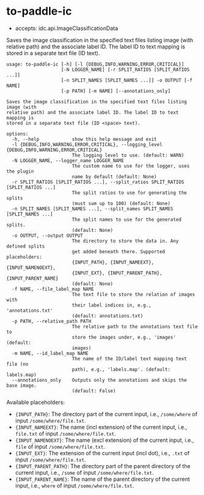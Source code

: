 # to-paddle-ic

* accepts: idc.api.ImageClassificationData

Saves the image classification in the specified text files listing image (with relative path) and the associate label ID. The label ID to text mapping is stored in a separate text file (ID <space> text).

```
usage: to-paddle-ic [-h] [-l {DEBUG,INFO,WARNING,ERROR,CRITICAL}]
                    [-N LOGGER_NAME] [-r SPLIT_RATIOS [SPLIT_RATIOS ...]]
                    [-n SPLIT_NAMES [SPLIT_NAMES ...]] -o OUTPUT [-f NAME]
                    [-p PATH] [-m NAME] [--annotations_only]

Saves the image classification in the specified text files listing image (with
relative path) and the associate label ID. The label ID to text mapping is
stored in a separate text file (ID <space> text).

options:
  -h, --help            show this help message and exit
  -l {DEBUG,INFO,WARNING,ERROR,CRITICAL}, --logging_level {DEBUG,INFO,WARNING,ERROR,CRITICAL}
                        The logging level to use. (default: WARN)
  -N LOGGER_NAME, --logger_name LOGGER_NAME
                        The custom name to use for the logger, uses the plugin
                        name by default (default: None)
  -r SPLIT_RATIOS [SPLIT_RATIOS ...], --split_ratios SPLIT_RATIOS [SPLIT_RATIOS ...]
                        The split ratios to use for generating the splits
                        (must sum up to 100) (default: None)
  -n SPLIT_NAMES [SPLIT_NAMES ...], --split_names SPLIT_NAMES [SPLIT_NAMES ...]
                        The split names to use for the generated splits.
                        (default: None)
  -o OUTPUT, --output OUTPUT
                        The directory to store the data in. Any defined splits
                        get added beneath there. Supported placeholders:
                        {INPUT_PATH}, {INPUT_NAMEEXT}, {INPUT_NAMENOEXT},
                        {INPUT_EXT}, {INPUT_PARENT_PATH}, {INPUT_PARENT_NAME}
                        (default: None)
  -f NAME, --file_label_map NAME
                        The text file to store the relation of images with
                        their label indices in, e.g., 'annotations.txt'
                        (default: annotations.txt)
  -p PATH, --relative_path PATH
                        The relative path to the annotations text file to
                        store the images under, e.g., 'images' (default:
                        images)
  -m NAME, --id_label_map NAME
                        The name of the ID/label text mapping text file (no
                        path), e.g., 'labels.map'. (default: labels.map)
  --annotations_only    Outputs only the annotations and skips the base image.
                        (default: False)
```

Available placeholders:

* `{INPUT_PATH}`: The directory part of the current input, i.e., `/some/where` of input `/some/where/file.txt`.
* `{INPUT_NAMEEXT}`: The name (incl extension) of the current input, i.e., `file.txt` of input `/some/where/file.txt`.
* `{INPUT_NAMENOEXT}`: The name (excl extension) of the current input, i.e., `file` of input `/some/where/file.txt`.
* `{INPUT_EXT}`: The extension of the current input (incl dot), i.e., `.txt` of input `/some/where/file.txt`.
* `{INPUT_PARENT_PATH}`: The directory part of the parent directory of the current input, i.e., `/some` of input `/some/where/file.txt`.
* `{INPUT_PARENT_NAME}`: The name of the parent directory of the current input, i.e., `where` of input `/some/where/file.txt`.
